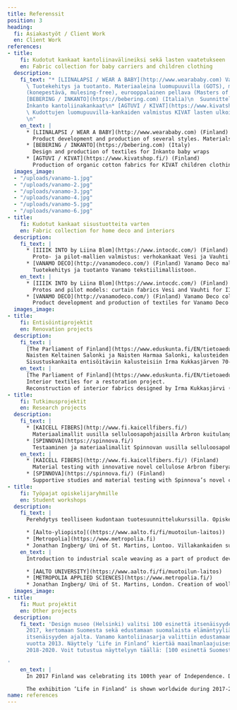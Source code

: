 ```yaml
---
title: Referenssit
position: 3
heading:
  fi: Asiakastyöt / Client Work
  en: Client Work
references:
- title:
    fi: Kudotut kankaat kantoliinavälineiksi sekä lasten vaatetukseen
    en: Fabric collection for baby carriers and children clothing
  description:
    fi_text: "* [LIINALAPSI / WEAR A BABY](http://www.wearababy.com) Vanamo mallisto\n
      \ Tuotekehitys ja tuotanto. Materiaaleina luomupuuvilla (GOTS), merinovilla
      (konepestävä, mulesing-free), eurooppalainen pellava (Masters of Linen).\n*
      [BEBERING / INKANTO](https://bebering.com) (Italia)\n  Suunnittelu ja tuotanto:
      Inkanto kantoliinakankaat\n* [AGTUVI / KIVAT](https://www.kivatshop.fi/) (Finland)\n
      \ Kudottujen luomupuuvilla-kankaiden valmistus KIVAT lasten ulkoiluvaate-mallistoon
      \n"
    en_text: |
      * [LIINALAPSI / WEAR A BABY](http://www.wearababy.com) (Finland) Vanamo collection
        Product development and production of several styles. Materials: organic cotton (GOTS), merino wool (machine washable, mulesing-free), European linen (Masters of Linen).
      * [BEBERING / INKANTO](https://bebering.com) (Italy)
        Design and production of textiles for Inkanto baby wraps
      * [AGTUVI / KIVAT](https://www.kivatshop.fi/) (Finland)
        Production of organic cotton fabrics for KIVAT children clothing brand
  images_image:
  - "/uploads/vanamo-1.jpg"
  - "/uploads/vanamo-2.jpg"
  - "/uploads/vanamo-3.jpg"
  - "/uploads/vanamo-4.jpg"
  - "/uploads/vanamo-5.jpg"
  - "/uploads/vanamo-6.jpg"
- title:
    fi: Kudotut kankaat sisustuotteita varten
    en: Fabric collection for home deco and interiors
  description:
    fi_text: |
      * [IIIIK INTO by Liina Blom](https://www.intocdc.com/) (Finland)
        Proto- ja pilot-mallien valmistus: verhokankaat Vesi ja Vauhti osaksi IIIIK INTO brändin tekstiilimallistoa. Palkinnot/IIIIK mallisto: MoOD Belgium/ Blue Drop Award 2016.
      * [VANAMO DECO](http://vanamodeco.com/) (Finland) Vanamo Deco mallisto
        Tuotekehitys ja tuotanto Vanamo tekstiilimallistoon.
    en_text: |
      * [IIIIK INTO by Liina Blom](https://www.intocdc.com/) (Finland)
        Protos and pilot models: curtain fabrics Vesi and Vauhti for IIIIK INTO brand (IIIIK contract collection awarded by MoOD Belgium: Blue Drop Award 2016)
      * [VANAMO DECO](http://vanamodeco.com/) (Finland) Vanamo Deco collection
        Product development and production of textiles for Vanamo Deco collection
  images_image: 
- title:
    fi: Entisöintiprojektit
    en: Renovation projects
  description:
    fi_text: |
      [The Parliament of Finland](https://www.eduskunta.fi/EN/tietoaeduskunnasta/peruskorjaus/Pages/default.aspx)
      Naisten Keltainen Salonki ja Naisten Harmaa Salonki, kalusteiden entisöintityö v. 2016-2017.
      Sisustuskankaita entisöitäviin kalusteisiin Irma Kukkasjärven 70-luvulla suunnittelemien kankaiden pohjalta. Alkuperäiset kankaat suunnitellut 30-luvulla Maija Kansanen.
    en_text: |
      [The Parliament of Finland](https://www.eduskunta.fi/EN/tietoaeduskunnasta/peruskorjaus/Pages/default.aspx)
      Interior textiles for a restoration project.
      Reconstruction of interior fabrics designed by Irma Kukkasjärvi (original fabrics by Maija Kansanen): farbics for the Yellow room and for the Grey Room (opening 2017)
- title:
    fi: Tutkimusprojektit
    en: Research projects
  description:
    fi_text: |
      * [KAICELL FIBERS](http://www.fi.kaicellfibers.fi/)
        Materiaalimallit uusilla selluloosapohjaisilla Arbron kuitulangoilla
      * [SPINNOVA](https://spinnova.fi/)
        Testaaminen ja materiaalimallit Spinnovan uusilla selluloosapohjaisilla langoilla, jotka on valmistettu innovatiivisella ja ympäristöystävällisellä Spinnovan pilot-vaiheen tuotantoprosessilla
    en_text: |
      * [KAICELL FIBERS](http://www.fi.kaicellfibers.fi/) (Finland)
        Material testing with innovative novel cellulose Arbron fiberyarns
      * [SPINNOVA](https://spinnova.fi/) (Finland)
        Supportive studies and material testing with Spinnova’s novel cellulose-based eco-friendly Spinnova fiberyarns
- title:
    fi: Työpajat opiskelijaryhmille
    en: Student workshops
  description:
    fi_text: |
      Perehdytys teolliseen kudontaan tuotesuunnittelukurssilla. Opiskelijoiden kangasmallien sovitus koneelliseen valmistukseen ja kankaiden kutominen. Kankaiden käyttökohteet vaatetus ja sisustus.

      * [Aalto-yliopisto]((https://www.aalto.fi/fi/muotoilun-laitos))
      * [Metropolia](https://www.metropolia.fi)
      * Jonathan Ingberg/ Uni of St. Martins, Lontoo. Villakankaiden suunnittelua ja valmistus: pienlammastilan tuottamaan villaan pohjautuvat vaatetuskankaat osana miesten vaatemallistoa (lopputyö 2017)
    en_text: |
      Introduction to industrial scale weaving as a part of product development courses. Reviewing and altering student fabric designs to suit weaving machines. Weaving fabrics for clothing and interior uses for:

      * [AALTO UNIVERSITY](https://www.aalto.fi/fi/muotoilun-laitos)
      * [METROPOLIA APPLIED SCIENCES](https://www.metropolia.fi/)
      * Jonathan Ingberg/ Uni of St. Martins, London. Creation of woollen clothing fabrics included in Jonathan’s men fashion Graduate collection 2017
  images_image: 
- title:
    fi: Muut projektit
    en: Other projects
  description:
    fi_text: 'Design museo (Helsinki) valitsi 100 esinettä itsenäisyyden juhlavuonna
      2017, kertomaan Suomesta sekä edustamaan suomalaista elämäntyyliä  100 vuoden
      itsenäisyyden ajalta. Vanamo kantoliinasarja valittiin edustamaan Suomen itsenäisyyden
      vuotta 2013. Näyttely ‘Life in Finland’ kiertää maailmanlaajuisesti vuosina
      2018-2020. Voit tutustua näyttelyyn täällä: [100 esinettä Suomesta](https://www.100objects.fi/suomi)

'
    en_text: |
      In 2017 Finland was celebrating its 100th year of Independence. Design museum, Helsinki, collected 100 objects to represent finnish lifestyle in each year of independence. Vanamo baby wrap Vesi was selected to represent the year 2013 of Finnish Independency.

      The exhibition ‘Life in Finland’ is shown worldwide during 2017-2020. You can make a tour here [100 Objects from Finland](https://www.100objects.fi/)
name: references
---
```


